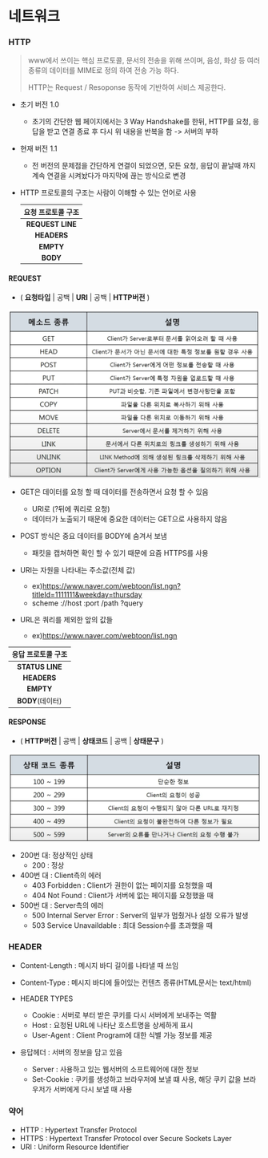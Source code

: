 # 네트워크



### HTTP

> www에서 쓰이는 핵심 프로토콜, 문서의 전송을 위해 쓰이며, 음성, 화상 등 여러 종류의 데이터를 MIME로 정의 하여 전송 가능 하다.
>
> HTTP는 Request / Resoponse 동작에 기반하여 서비스 제공한다.

- 초기 버전 1.0
  - 초기의 간단한 웹 페이지에서는 3 Way Handshake를 한뒤, HTTP를 요청, 응답을 받고 연결 종료 후 다시 위 내용을 반복을 함 -> 서버의 부하

- 현재 버전 1.1
  - 전 버전의 문제점을 간단하게 연결이 되었으면, 모든 요청, 응답이 끝날때 까지 계속 연결을 시켜놨다가 마지막에 끊는 방식으로 변경

- HTTP 프로토콜의 구조는 사람이 이해할 수 있는 언어로 사용

  | 요청 프로토콜 구조 |
  | :----------------: |
  |  **REQUEST LINE**  |
  |    **HEADERS**     |
  |     **EMPTY**      |
  |      **BODY**      |









#### REQUEST

- (  **요청타입**	|	공백	|	**URI**	|	공백	|	**HTTP버전**	)

![image-20211003220511916](image-20211003220511916.png)

- GET은 데이터를 요청 할 때 데이터를 전송하면서 요청 할 수 있음
  - URI로 (?뒤에 쿼리로 요청)
  - 데이터가 노출되기 때문에 중요한 데이터는 GET으로 사용하지 않음

- POST 방식은 중요 데이터를 BODY에 숨겨서 보냄
  - 패킷을 캡쳐하면 확인 할 수 있기 때문에 요즘 HTTPS를 사용

- URI는 자원을 나타내는 주소값(전체 값)
  - ex)https://www.naver.com/webtoon/list.ngn?titleId=1111111&weekday=thursday
  - scheme ://host :port /path ?query
- URL은 쿼리를 제외한 앞의 값들
  - ex)https://www.naver.com/webtoon/list.ngn



| 응답 프로토콜 구조 |
| :----------------: |
|  **STATUS LINE**   |
|    **HEADERS**     |
|     **EMPTY**      |
|  **BODY**(데이터)  |







#### RESPONSE

-  (	**HTTP버전**	|	공백	|	**상태코드**	|	공백	|	**상태문구**	)

![image-20211003223339695](image-20211003223339695.png)

- 200번 대: 정상적인 상태
  - 200 : 정상
- 400번 대 : Client측의 에러
  - 403  Forbidden : Client가 권한이 없는 페이지를 요청했을 때
  - 404  Not Found : Client가 서버에 없는 페이지를 요청했을 때
- 500번 대 : Server측의 에러
  - 500 Internal Server Error : Server의 일부가 멈췄거나 설정 오류가 발생
  - 503 Service Unavaildable : 최대 Session수를 초과했을 때







### HEADER

- Content-Length : 메시지 바디 길이를 나타낼 때 쓰임
- Content-Type : 메시지 바디에 들어있는 컨텐츠 종류(HTML문서는 text/html)

- HEADER TYPES
  - Cookie : 서버로 부터 받은 쿠키를 다시 서버에게 보내주는 역활
  - Host : 요청된 URL에 나타난 호스트명을 상세하게 표시
  - User-Agent : Client Program에 대한 식별 가능 정보를 제공

- 응답헤더 : 서버의 정보을 담고 있음
  - Server : 사용하고 있는 웹서버의 소프트웨어에 대한 정보
  - Set-Cookie : 쿠키를 생성하고 브라우저에 보낼 떄 사용, 해당 쿠키 값을 브라우저가 서버에게 다시 보낼 때 사용









### 약어

- HTTP : Hypertext Transfer Protocol
- HTTPS : Hypertext Transfer Protocol over Secure Sockets Layer
- URI : Uniform Resource Identifier


